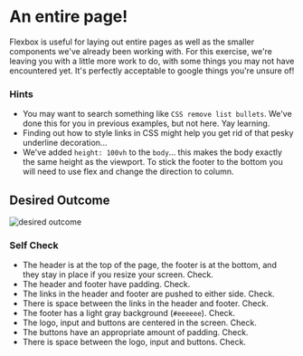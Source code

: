 # An entire page!

Flexbox is useful for laying out entire pages as well as the smaller components we've already been working with. For this exercise, we're leaving you with a little more work to do, with some things you may not have encountered yet. It's perfectly acceptable to google things you're unsure of!

### Hints
- You may want to search something like `CSS remove list bullets`.  We've done this for you in previous examples, but not here. Yay learning.
- Finding out how to style links in CSS might help you get rid of that pesky underline decoration...
- We've added `height: 100vh` to the `body`... this makes the body exactly the same height as the viewport. To stick the footer to the bottom you will need to use flex and change the direction to column.

## Desired Outcome
![desired outcome](./desired-outcome.png)

### Self Check

- The header is at the top of the page, the footer is at the bottom, and they stay in place if you resize your screen. Check.
- The header and footer have padding. Check.
- The links in the header and footer are pushed to either side. Check.
- There is space between the links in the header and footer. Check.
- The footer has a light gray background (`#eeeeee`). Check.
- The logo, input and buttons are centered in the screen. Check.
- The buttons have an appropriate amount of padding. Check.
- There is space between the logo, input and buttons. Check.
